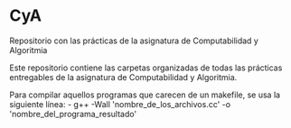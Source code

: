 # CyA
Repositorio con las prácticas de la asignatura de Computabilidad y Algoritmia

Este repositorio contiene las carpetas organizadas de todas las prácticas entregables de la asignatura de Computabilidad y Algoritmia.

Para compilar aquellos programas que carecen de un makefile, se usa la siguiente línea: - g++ -Wall 'nombre_de_los_archivos.cc' -o 'nombre_del_programa_resultado'

